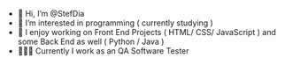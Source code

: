 - 👋 Hi, I’m @StefDia
- 👀 I’m interested in programming ( currently studying )
- 🌱 I enjoy working on Front End Projects ( HTML/ CSS/ JavaScript ) and some Back End as well ( Python / Java )
- 👩🏻‍💻 Currently I work as an QA Software Tester 
